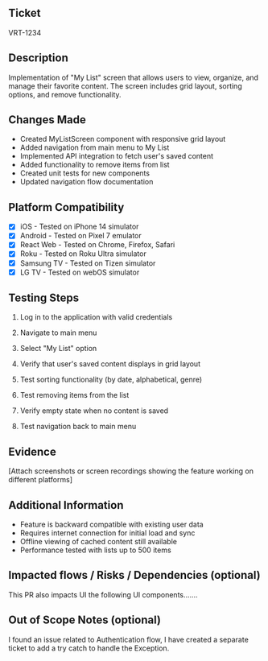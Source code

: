 
## Ticket

VRT-1234

## Description

Implementation of "My List" screen that allows users to view, organize, and manage their favorite content. The screen includes grid layout, sorting options, and remove functionality.

## Changes Made

- Created MyListScreen component with responsive grid layout
- Added navigation from main menu to My List
- Implemented API integration to fetch user's saved content
- Added functionality to remove items from list
- Created unit tests for new components
- Updated navigation flow documentation
    

## Platform Compatibility

-   [x] iOS - Tested on iPhone 14 simulator
-   [x] Android - Tested on Pixel 7 emulator
-   [x] React Web - Tested on Chrome, Firefox, Safari
-   [x] Roku - Tested on Roku Ultra simulator
-   [x] Samsung TV - Tested on Tizen simulator
-   [x] LG TV - Tested on webOS simulator

## Testing Steps

1.  Log in to the application with valid credentials
2.  Navigate to main menu
3.  Select "My List" option    
4.  Verify that user's saved content displays in grid layout
5.  Test sorting functionality (by date, alphabetical, genre)
6.  Test removing items from the list
7.  Verify empty state when no content is saved
    
8.  Test navigation back to main menu
    

## Evidence

[Attach screenshots or screen recordings showing the feature working on different platforms]

## Additional Information

-   Feature is backward compatible with existing user data
-   Requires internet connection for initial load and sync
-   Offline viewing of cached content still available
-   Performance tested with lists up to 500 items

## Impacted flows / Risks / Dependencies (optional)

This PR also impacts UI the following UI components…….

## Out of Scope Notes (optional)

I found an issue related to Authentication flow, I have created a separate ticket to add a try catch to handle the Exception.

